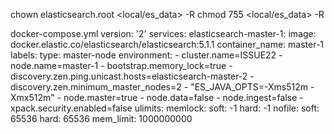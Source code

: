 chown elasticsearch.root <local/es_data> -R
chmod 755 <local/es_data> -R 


docker-compose.yml
version: '2'
services:
  elasticsearch-master-1:
    image: docker.elastic.co/elasticsearch/elasticsearch:5.1.1
    container_name: master-1
    labels:
      type: master-node
    environment:
      - cluster.name=ISSUE22
      - node.name=master-1
      - bootstrap.memory_lock=true
      - discovery.zen.ping.unicast.hosts=elasticsearch-master-2
      - discovery.zen.minimum_master_nodes=2
      - "ES_JAVA_OPTS=-Xms512m -Xmx512m"
      - node.master=true
      - node.data=false
      - node.ingest=false
      - xpack.security.enabled=false
    ulimits:
      memlock:
        soft: -1
        hard: -1
      nofile:
        soft: 65536
        hard: 65536
    mem_limit: 1000000000
